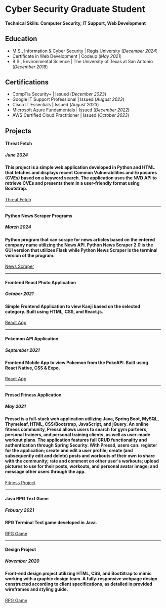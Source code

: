# Cyber Security Graduate Student

#### Technical Skills: Computer Security, IT Support, Web Development

## Education							       		
- M.S., Information & Cyber Security | Regis University (_December 2024_)
- Certificate in Web Development | Codeup (_May 2021_)      		
- B.S., Environmental Science | The University of Texas at San Antonio (_December 2018_)

## Certifications							       		
- CompTia Security+ | Issued (_December 2023_)
- Google IT Support Professional | Issued (_August 2023_)
- Cisco IT Essentials | Issued (_August 2023_)
- Microsoft Azure Fundamentals | Issued (_December 2022_)
- AWS Certified Cloud Practitioner | Issued (_October 2023_)            		

## Projects
#### Threat Fetch
##### June 2024
#### This project is a simple web application developed in Python and HTML that fetches and displays recent Common Vulnerabilities and Exposures (CVEs) based on a keyword search. The application uses the NVD API to retrieve CVEs and presents them in a user-friendly format using Bootstrap.
[Threat Fetch](https://github.com/csgol/ThreatFetch)

----

#### Python News Scraper Programs
##### March 2024
#### Python program that can scrape for news articles based on the entered company name utilizing the News API. Python News Scraper 2.0 is the GUI version that utilizes Flask while Python News Scraper is the terminal version of the program.
[News Scraper](https://github.com/csgol/news-scraper-2.0)

----

#### Frontend React Photo Application
##### October 2021
#### Simple Frontend Application to view Kanji based on the selected category. Built using HTML, CSS, and React.js.
[React App](https://github.com/csgol/react-kanji-project)

----

#### Pokemon API Application
##### September 2021
#### Frontend Mobile App to view Pokemon from the PokeAPI. Built using React Native, CSS & Expo.
[React App](https://github.com/csgol/pokemon-api-react-native)

----

#### Pressd Fitness Application
##### May 2021
#### Pressd is a full-stack web application utilizing Java, Spring Boot, MySQL, Thymeleaf, HTML, CSS/Bootstrap, JavaScript, and jQuery. An online fitness community, Pressd allows users to search for gym partners, personal trainers, and personal training clients, as well as user-made workout plans. The application features full CRUD functionality and authentication through Spring Security. With Pressd, users can: register for the application; create and edit a user profile; create (and subsequently edit and delete) posts and workouts of their own to share with the community; rate and comment on other user's workouts; upload pictures to use for their posts, workouts, and personal avatar image; and message other users through the app.
[Fitness Project](https://github.com/csgol/Pressed-Fitness-Project)

----

#### Java RPG Text Game
##### Febuary 2021
#### RPG Terminal Text game developed in Java.
[RPG Game](https://github.com/csgol/Java-Console-RPG)

----

#### Design Project
##### November 2020
#### Front-end design project utilizing HTML, CSS, and BootStrap to mimic working with a graphic design team. A fully-responsive webpage design constructed according to client specifications, as detailed in provided wireframes and styling guide.
[RPG Game](https://github.com/csgol/Codeup-Design)

